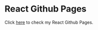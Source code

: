 # React Github Pages
Click [here](https://adrianzhao.github.io/react-gh-pages/) to check my React Github Pages.
